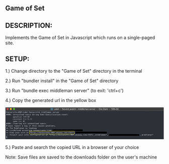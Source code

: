 ## Game of Set

## DESCRIPTION:
Implements the Game of Set in Javascript which runs on a single-paged site.

## SETUP:
1.) Change directory to the "Game of Set" directory in the terminal

2.) Run "bundler install" in the "Game of Set" directory

3.) Run "bundle exec middleman server" (to exit: 'ctrl+c')

4.) Copy the generated url in the yellow box

![image](./source/images/readme_image.png)

5.) Paste and search the copied URL in a browser of your choice

Note: Save files are saved to the downloads folder on the user's machine

